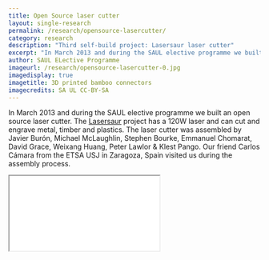 ```yaml
---
title: Open Source laser cutter
layout: single-research
permalink: /research/opensource-lasercutter/
category: research
description: "Third self-build project: Lasersaur laser cutter"
excerpt: "In March 2013 and during the SAUL elective programme we built an open source laser cutter. The Lasersaur project has a 120W laser and can cut and engrave metal, timber and plastics."
author: SAUL ELective Programme
imageurl: /research/opensource-lasercutter-0.jpg
imagedisplay: true
imagetitle: 3D printed bamboo connectors
imagecredits: SA UL CC-BY-SA
---
```


In March 2013 and during the SAUL elective programme we built an open source laser cutter. The [Lasersaur](http://www.lasersaur.com/) project has a 120W laser and can cut and engrave metal, timber and plastics. The laser cutter was assembled by Javier Burón, Michael McLaughlin, Stephen Bourke, Emmanuel Chomarat, David Grace, Weixang Huang, Peter Lawlor & Klest Pango. Our friend Carlos Cámara from the ETSA USJ in Zaragoza, Spain visited us during the assembly process.

<div class="video">
	<iframe src="//player.vimeo.com/video/61359997?title=0&amp;portrait=0"> </iframe>
</div>
